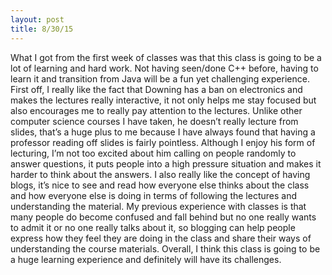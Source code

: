 ```yaml
---
layout: post
title: 8/30/15
---
```


What I got from the first week of classes was that this class is going to be a lot of learning and hard work. Not having seen/done C++ before, having to learn it and transition from Java will be a fun yet challenging experience. First off, I really like the fact that Downing has a ban on electronics and makes the lectures really interactive, it not only helps me stay focused but also encourages me to really pay attention to the lectures. Unlike other computer science courses I have taken, he doesn’t really lecture from slides, that’s a huge plus to me because I have always found that having a professor reading off slides is fairly pointless. Although I enjoy his form of lecturing, I’m not too excited about him calling on people randomly to answer questions, it puts people into a high pressure situation and makes it harder to think about the answers. I also really like the concept of having blogs, it’s nice to see and read how everyone else thinks about the class and how everyone else is doing in terms of following the lectures and understanding the material. My previous experience with classes is that many people do become confused and fall behind but no one really wants to admit it or no one really talks about it, so blogging can help people express how they feel they are doing in the class and share their ways of understanding the course materials. Overall, I think this class is going to be a huge learning experience and definitely will have its challenges. 
